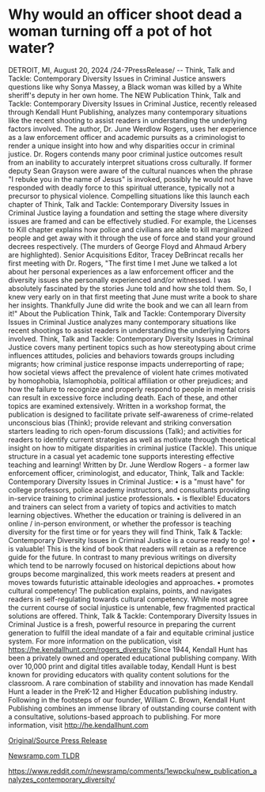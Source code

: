 # Why would an officer shoot dead a woman turning off a pot of hot water?

DETROIT, MI, August 20, 2024 /24-7PressRelease/ -- Think, Talk and Tackle: Contemporary Diversity Issues in Criminal Justice answers questions like why Sonya Massey, a Black woman was killed by a White sheriff's deputy in her own home.   The NEW Publication Think, Talk and Tackle: Contemporary Diversity Issues in Criminal Justice, recently released through Kendall Hunt Publishing, analyzes many contemporary situations like the recent shooting to assist readers in understanding the underlying factors involved. The author, Dr. June Werdlow Rogers, uses her experience as a law enforcement officer and academic pursuits as a criminologist to render a unique insight into how and why disparities occur in criminal justice. Dr. Rogers contends many poor criminal justice outcomes result from an inability to accurately interpret situations cross culturally.  If former deputy Sean Grayson were aware of the cultural nuances when the phrase "I rebuke you in the name of Jesus" is invoked, possibly he would not have responded with deadly force to this spiritual utterance, typically not a precursor to physical violence.  Compelling situations like this launch each chapter of Think, Talk and Tackle: Contemporary Diversity Issues in Criminal Justice laying a foundation and setting the stage where diversity issues are framed and can be effectively studied. For example, the Licenses to Kill chapter explains how police and civilians are able to kill marginalized people and get away with it through the use of force and stand your ground decrees respectively. (The murders of George Floyd and Ahmaud Arbery are highlighted).  Senior Acquisitions Editor, Tracey DeBrincat recalls her first meeting with Dr. Rogers, "The first time I met June we talked a lot about her personal experiences as a law enforcement officer and the diversity issues she personally experienced and/or witnessed. I was absolutely fascinated by the stories June told and how she told them. So, I knew very early on in that first meeting that June must write a book to share her insights. Thankfully June did write the book and we can all learn from it!"  About the Publication  Think, Talk and Tackle: Contemporary Diversity Issues in Criminal Justice analyzes many contemporary situations like recent shootings to assist readers in understanding the underlying factors involved.  Think, Talk and Tackle: Contemporary Diversity Issues in Criminal Justice covers many pertinent topics such as how stereotyping about crime influences attitudes, policies and behaviors towards groups including migrants; how criminal justice response impacts underreporting of rape; how societal views affect the prevalence of violent hate crimes motivated by homophobia, Islamophobia, political affiliation or other prejudices; and how the failure to recognize and properly respond to people in mental crisis can result in excessive force including death. Each of these, and other topics are examined extensively.   Written in a workshop format, the publication is designed to facilitate private self-awareness of crime-related unconscious bias (Think); provide relevant and striking conversation starters leading to rich open-forum discussions (Talk); and activities for readers to identify current strategies as well as motivate through theoretical insight on how to mitigate disparities in criminal justice (Tackle).   This unique structure in a casual yet academic tone supports interesting effective teaching and learning!  Written by Dr. June Werdlow Rogers - a former law enforcement officer, criminologist, and educator, Think, Talk and Tackle: Contemporary Diversity Issues in Criminal Justice:  •	is a "must have" for college professors, police academy instructors, and consultants providing in-service training to criminal justice professionals. •	is flexible! Educators and trainers can select from a variety of topics and activities to match learning objectives. Whether the education or training is delivered in an online / in-person environment, or whether the professor is teaching diversity for the first time or for years they will find Think, Talk & Tackle: Contemporary Diversity Issues in Criminal Justice is a course ready to go!  •	is valuable! This is the kind of book that readers will retain as a reference guide for the future. In contrast to many previous writings on diversity which tend to be narrowly focused on historical depictions about how groups become marginalized, this work meets readers at present and moves towards futuristic attainable ideologies and approaches. •	promotes cultural competency! The publication explains, points, and navigates readers in self-regulating towards cultural competency. While most agree the current course of social injustice is untenable, few fragmented practical solutions are offered. Think, Talk & Tackle: Contemporary Diversity Issues in Criminal Justice is a fresh, powerful resource in preparing the current generation to fulfill the ideal mandate of a fair and equitable criminal justice system.  For more information on the publication, visit https://he.kendallhunt.com/rogers_diversity  Since 1944, Kendall Hunt has been a privately owned and operated educational publishing company. With over 10,000 print and digital titles available today, Kendall Hunt is best known for providing educators with quality content solutions for the classroom. A rare combination of stability and innovation has made Kendall Hunt a leader in the PreK-12 and Higher Education publishing industry. Following in the footsteps of our founder, William C. Brown, Kendall Hunt Publishing combines an immense library of outstanding course content with a consultative, solutions-based approach to publishing. For more information, visit http://he.kendallhunt.com 

[Original/Source Press Release](https://www.24-7pressrelease.com/press-release/513557/why-would-an-officer-shoot-dead-a-woman-turning-off-a-pot-of-hot-water)
                    

[Newsramp.com TLDR](None) 

https://www.reddit.com/r/newsramp/comments/1ewpcku/new_publication_analyzes_contemporary_diversity/